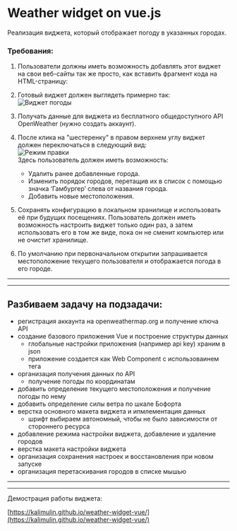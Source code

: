 # Weather widget on vue.js
Реализация виджета, который отображает погоду в указанных городах.
### Требования:
1. Пользователи должны иметь возможность добавлять этот виджет на свои веб-сайты так же просто, как вставить фрагмент кода на HTML-страницу:  
    > <weather-widget /> <script type="text/javascript" src="{URL to the app}"></script>

2. Готовый виджет должен выглядеть примерно так:  
![Виджет погоды](https://i.imgur.com/R29r0I9.png "Виджет погоды")

3. Получать данные для виджета из бесплатного общедоступного API OpenWeather (нужно создать аккаунт).

4. После клика на "шестеренку" в правом верхнем углу виджет должен переключаться в следующий вид:  
![Режим правки](https://i.imgur.com/F0pYjsd.png "Режим правки")  
Здесь пользователь должен иметь возможность:
    * Удалить ранее добавленные города.
    * Изменить порядок городов, перетащив их в список с помощью значка ‘Гамбургер’ слева от названия города.
    * Добавить новые местоположения.

5. Сохранять конфигурацию в локальном хранилище и использовать её при будущих посещениях. Пользователь должен иметь возможность настроить виджет только один раз, а затем использовать его в том же виде, пока он не сменит компьютер или не очистит хранилище.

6. По умолчанию при первоначальном открытии запрашивается местоположение текущего пользователя и отображается погода в его городе.
---
---
## Разбиваем задачу на подзадачи:
- регистрация аккаунта на openweathermap.org и получение ключа API
- создание базового приложения Vue и построение структуры данных
  - глобальные настройки приложения (например api key) храним в json
  - приложение создается как Web Component с использоваинем тега <weather-widget/>
- организация получения данных по API
  - получение погоды по координатам
- добавить определение текущего местоположения и получение погоды по нему
- добавить определение силы ветра по шкале Бофорта
- верстка основного макета виджета и ипмлементация данных
  - шрифт выбираем автономный, чтобы не было зависимости от стороннего ресурса
- добавление режима настройки виджета, добавление и удаление городов
- верстка макета настройки виджета
- организация сохранения настроек и восстановления при новом запуске
- организация перетаскивания городов в списке мышью
---
---
Демострация работы виджета:

[https://kalimulin.github.io/weather-widget-vue/](https://kalimulin.github.io/weather-widget-vue/)